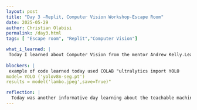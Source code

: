 ```yaml
---
layout: post
title: "Day 3 –Replit, Computer Vision Workshop-Escape Room"
date: 2025-05-29
author: Christian Olabisi
permalink: /day3.html
tags: [ "Escape room", "Replit","Computer Vision"]

what_i_learned: |
 Today I learned about Computer Vision from the mentor Andrew Kelly.Learned what the difference between image classification and object detection are. We used a website called teachablemachine to take snapshots of different images that we have in our room. With each item we gave their own class and then trained the model to recognize each class. So that once its trained it will recognize what the object is whenever that said object is placed in the camera. Also ran code in COLAB used code called YOLO. This code takes the image we upload and identifies a specific object and recognizes it amongst other objects in the image. In todays python session I learned how what type casting is and what the type() function does. I also learned how ints and floats can be turned into string and how to do it the other way around.Overall learned the basic steps of building an algorithm in python.
  
blockers: |
 example of code learned today used COLAB "ultralytics import YOLO
model= YOLO ('yolov8n-seg.pt')
results = model('lambo.jpeg',save=True)"  

reflection: |
  Today was another informative day learning about the teachable machine and COlAB. Also learning more skills in python helped improve my skills and i look forward to applying them when we start the program next week. Lastly I had fun playing the escape with my project group, and coming in first place felt great. With the way my group worked during the escape room portion. I belieev that my project group will have a great team dynamic this summer.
---
```

